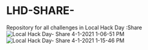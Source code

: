 # LHD-SHARE-
Repository for all challenges in Local Hack Day :Share 
![Local Hack Day- Share 4-1-2021 1-06-51 PM](https://user-images.githubusercontent.com/47265493/113509980-03f50180-9576-11eb-80c7-32a7c5a040e7.png)
![Local Hack Day- Share 4-1-2021 1-15-46 PM](https://user-images.githubusercontent.com/47265493/113509988-09eae280-9576-11eb-9775-4fdf35079783.png)
